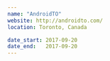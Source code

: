 ```yaml
---
name: "AndroidTO"
website: http://androidto.com/
location: Toronto, Canada

date_start: 2017-09-20
date_end:   2017-09-20
---
```

